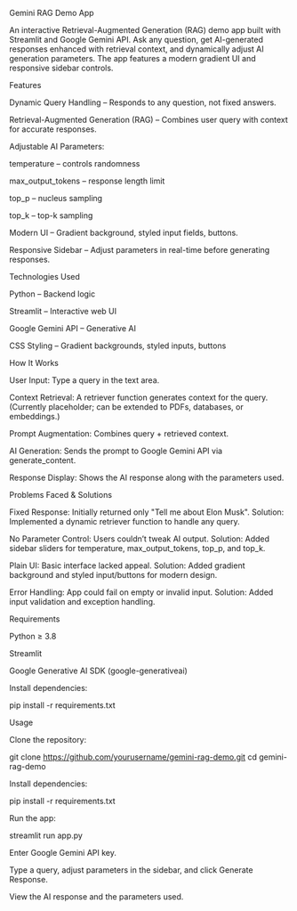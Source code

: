  Gemini RAG Demo App








An interactive Retrieval-Augmented Generation (RAG) demo app built with Streamlit and Google Gemini API.
Ask any question, get AI-generated responses enhanced with retrieval context, and dynamically adjust AI generation parameters. The app features a modern gradient UI and responsive sidebar controls.

 Features

Dynamic Query Handling – Responds to any question, not fixed answers.

Retrieval-Augmented Generation (RAG) – Combines user query with context for accurate responses.

Adjustable AI Parameters:

temperature – controls randomness

max_output_tokens – response length limit

top_p – nucleus sampling

top_k – top-k sampling

Modern UI – Gradient background, styled input fields, buttons.

Responsive Sidebar – Adjust parameters in real-time before generating responses.

 Technologies Used

Python – Backend logic

Streamlit – Interactive web UI

Google Gemini API – Generative AI

CSS Styling – Gradient backgrounds, styled inputs, buttons

 How It Works

User Input: Type a query in the text area.

Context Retrieval: A retriever function generates context for the query. (Currently placeholder; can be extended to PDFs, databases, or embeddings.)

Prompt Augmentation: Combines query + retrieved context.

AI Generation: Sends the prompt to Google Gemini API via generate_content.

Response Display: Shows the AI response along with the parameters used.

 Problems Faced & Solutions

Fixed Response: Initially returned only "Tell me about Elon Musk".
Solution: Implemented a dynamic retriever function to handle any query.

No Parameter Control: Users couldn’t tweak AI output.
Solution: Added sidebar sliders for temperature, max_output_tokens, top_p, and top_k.

Plain UI: Basic interface lacked appeal.
Solution: Added gradient background and styled input/buttons for modern design.

Error Handling: App could fail on empty or invalid input.
Solution: Added input validation and exception handling.

 Requirements

Python ≥ 3.8

Streamlit

Google Generative AI SDK (google-generativeai)

Install dependencies:

pip install -r requirements.txt

 Usage

Clone the repository:

git clone https://github.com/yourusername/gemini-rag-demo.git
cd gemini-rag-demo


Install dependencies:

pip install -r requirements.txt


Run the app:

streamlit run app.py


Enter Google Gemini API key.

Type a query, adjust parameters in the sidebar, and click Generate Response.

View the AI response and the parameters used.
